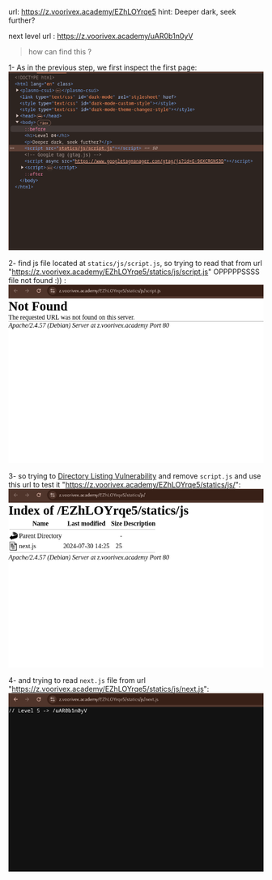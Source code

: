 url:‌ https://z.voorivex.academy/EZhLOYrqe5
hint: Deeper dark, seek further?

next level url :‌ https://z.voorivex.academy/uAR0b1n0yV

> how can find this ?

1- As in the previous step, we first inspect the first page:
<br>
![inspect first page](img/level-04-0.png)

2- find js file located at `statics/js/script.js`, so trying to read that from url "https://z.voorivex.academy/EZhLOYrqe5/statics/js/script.js" OPPPPPSSSS file not found :)) :
<br>
![js file](img/level-04-1.png)

3- so trying to [Directory Listing Vulnerability](https://portswigger.net/kb/issues/00600100_directory-listing) and remove `script.js` and use this url to test it "https://z.voorivex.academy/EZhLOYrqe5/statics/js/":
![Directory Listing](img/level-04-2.png)

4- and trying to read `next.js` file from url "https://z.voorivex.academy/EZhLOYrqe5/statics/js/next.js":
![alt text](img/level-04-3.png)
